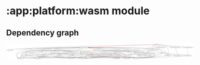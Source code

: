 # :app:platform:wasm module
## Dependency graph
![Dependency graph](../../../docs/images/graphs/dep_graph_app_platform_wasm.svg)
